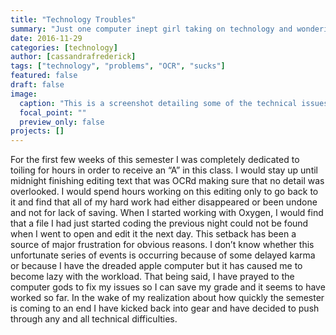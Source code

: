 ```yaml
---
title: "Technology Troubles"
summary: "Just one computer inept girl taking on technology and wondering why it hates her."
date: 2016-11-29
categories: [technology]
author: [cassandrafrederick]
tags: ["technology", "problems", "OCR", "sucks"]
featured: false
draft: false
image: 
  caption: "This is a screenshot detailing some of the technical issues I have been experiencing."
  focal_point: ""
  preview_only: false
projects: []
---
```

For the first few weeks of this semester I was completely dedicated to toiling for hours in order to receive an “A” in this class. I would stay up until midnight finishing editing text that was OCRd making sure that no detail was overlooked. I would spend hours working on this editing only to go back to it and find that all of my hard work had either disappeared or been undone and not for lack of saving. When I started working with Oxygen, I would find that a file I had just started coding the previous night could not be found when I went to open and edit it the next day. This setback has been a source of major frustration for obvious reasons. I don’t know whether this unfortunate series of events is occurring because of some delayed karma or because I have the dreaded apple computer but it has caused me to become lazy with the workload. That being said, I have prayed to the computer gods to fix my issues so I can save my grade and it seems to have worked so far. In the wake of my realization about how quickly the semester is coming to an end I have kicked back into gear and have decided to push through any and all technical difficulties.
